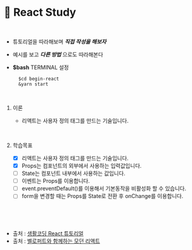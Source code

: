 # 🤔 React Study 

<br />

* 튜토리얼을 따라해보며 _**직접 작성을 해보자**_
* 예시를 보고 _**다른 방법**_ 으로도 따라해본다
* **$bash** TERMINAL 설정
    
        $cd begin-react   
        &yarn start   

<br />

1. 이론

    * 리액트는 사용자 정의 태그를 만드는 기술입니다.

<br />

2. 학습목표

    * [X] 리액트는 사용자 정의 태그를 만드는 기술입니다.
    * [X] Props는 컴포넌트의 외부에서 사용하는 입력값입니다.
    * [ ] State는 컴포넌트 내부에서 사용하는 값입니다.
    * [ ] 이벤트는 Props를 이용합니다.
    * [ ] event.preventDefault()를 이용해서 기본동작을 비활성화 할 수 있습니다.
    * [ ] form을 변경할 때는 Props를 State로 전환 후 onChange를 이용합니다.

<br />
<br />
<br />


- 출처 :  [생활코딩 React 튜토리얼](https://www.opentutorials.org/course/4900)
- 출처 :  [벨로퍼트와 함께하는 모던 리액트](https://react.vlpt.us/)